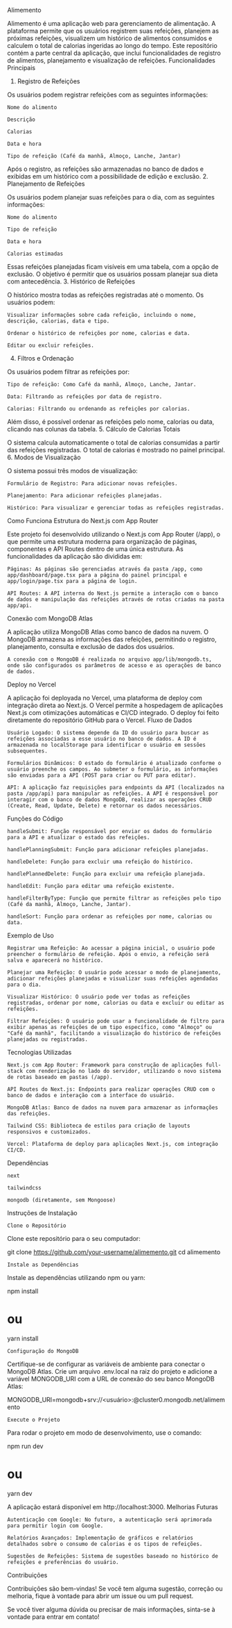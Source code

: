 Alimemento

Alimemento é uma aplicação web para gerenciamento de alimentação. A plataforma permite que os usuários registrem suas refeições, planejem as próximas refeições, visualizem um histórico de alimentos consumidos e calculem o total de calorias ingeridas ao longo do tempo. Este repositório contém a parte central da aplicação, que inclui funcionalidades de registro de alimentos, planejamento e visualização de refeições.
Funcionalidades Principais
1. Registro de Refeições

Os usuários podem registrar refeições com as seguintes informações:

    Nome do alimento

    Descrição

    Calorias

    Data e hora

    Tipo de refeição (Café da manhã, Almoço, Lanche, Jantar)

Após o registro, as refeições são armazenadas no banco de dados e exibidas em um histórico com a possibilidade de edição e exclusão.
2. Planejamento de Refeições

Os usuários podem planejar suas refeições para o dia, com as seguintes informações:

    Nome do alimento

    Tipo de refeição

    Data e hora

    Calorias estimadas

Essas refeições planejadas ficam visíveis em uma tabela, com a opção de exclusão. O objetivo é permitir que os usuários possam planejar sua dieta com antecedência.
3. Histórico de Refeições

O histórico mostra todas as refeições registradas até o momento. Os usuários podem:

    Visualizar informações sobre cada refeição, incluindo o nome, descrição, calorias, data e tipo.

    Ordenar o histórico de refeições por nome, calorias e data.

    Editar ou excluir refeições.

4. Filtros e Ordenação

Os usuários podem filtrar as refeições por:

    Tipo de refeição: Como Café da manhã, Almoço, Lanche, Jantar.

    Data: Filtrando as refeições por data de registro.

    Calorias: Filtrando ou ordenando as refeições por calorias.

Além disso, é possível ordenar as refeições pelo nome, calorias ou data, clicando nas colunas da tabela.
5. Cálculo de Calorias Totais

O sistema calcula automaticamente o total de calorias consumidas a partir das refeições registradas. O total de calorias é mostrado no painel principal.
6. Modos de Visualização

O sistema possui três modos de visualização:

    Formulário de Registro: Para adicionar novas refeições.

    Planejamento: Para adicionar refeições planejadas.

    Histórico: Para visualizar e gerenciar todas as refeições registradas.

Como Funciona
Estrutura do Next.js com App Router

Este projeto foi desenvolvido utilizando o Next.js com App Router (/app), o que permite uma estrutura moderna para organização de páginas, componentes e API Routes dentro de uma única estrutura. As funcionalidades da aplicação são divididas em:

    Páginas: As páginas são gerenciadas através da pasta /app, como app/dashboard/page.tsx para a página do painel principal e app/login/page.tsx para a página de login.

    API Routes: A API interna do Next.js permite a interação com o banco de dados e manipulação das refeições através de rotas criadas na pasta app/api.

Conexão com MongoDB Atlas

A aplicação utiliza MongoDB Atlas como banco de dados na nuvem. O MongoDB armazena as informações das refeições, permitindo o registro, planejamento, consulta e exclusão de dados dos usuários.

    A conexão com o MongoDB é realizada no arquivo app/lib/mongodb.ts, onde são configurados os parâmetros de acesso e as operações de banco de dados.

Deploy no Vercel

A aplicação foi deployada no Vercel, uma plataforma de deploy com integração direta ao Next.js. O Vercel permite a hospedagem de aplicações Next.js com otimizações automáticas e CI/CD integrado. O deploy foi feito diretamente do repositório GitHub para o Vercel.
Fluxo de Dados

    Usuário Logado: O sistema depende da ID do usuário para buscar as refeições associadas a esse usuário no banco de dados. A ID é armazenada no localStorage para identificar o usuário em sessões subsequentes.

    Formulários Dinâmicos: O estado do formulário é atualizado conforme o usuário preenche os campos. Ao submeter o formulário, as informações são enviadas para a API (POST para criar ou PUT para editar).

    API: A aplicação faz requisições para endpoints da API (localizados na pasta /app/api) para manipular as refeições. A API é responsável por interagir com o banco de dados MongoDB, realizar as operações CRUD (Create, Read, Update, Delete) e retornar os dados necessários.

Funções do Código

    handleSubmit: Função responsável por enviar os dados do formulário para a API e atualizar o estado das refeições.

    handlePlanningSubmit: Função para adicionar refeições planejadas.

    handleDelete: Função para excluir uma refeição do histórico.

    handlePlannedDelete: Função para excluir uma refeição planejada.

    handleEdit: Função para editar uma refeição existente.

    handleFilterByType: Função que permite filtrar as refeições pelo tipo (Café da manhã, Almoço, Lanche, Jantar).

    handleSort: Função para ordenar as refeições por nome, calorias ou data.

Exemplo de Uso

    Registrar uma Refeição: Ao acessar a página inicial, o usuário pode preencher o formulário de refeição. Após o envio, a refeição será salva e aparecerá no histórico.

    Planejar uma Refeição: O usuário pode acessar o modo de planejamento, adicionar refeições planejadas e visualizar suas refeições agendadas para o dia.

    Visualizar Histórico: O usuário pode ver todas as refeições registradas, ordenar por nome, calorias ou data e excluir ou editar as refeições.

    Filtrar Refeições: O usuário pode usar a funcionalidade de filtro para exibir apenas as refeições de um tipo específico, como "Almoço" ou "Café da manhã", facilitando a visualização do histórico de refeições planejadas ou registradas.

Tecnologias Utilizadas

    Next.js com App Router: Framework para construção de aplicações full-stack com renderização no lado do servidor, utilizando o novo sistema de rotas baseado em pastas (/app).

    API Routes do Next.js: Endpoints para realizar operações CRUD com o banco de dados e interação com a interface do usuário.

    MongoDB Atlas: Banco de dados na nuvem para armazenar as informações das refeições.

    Tailwind CSS: Biblioteca de estilos para criação de layouts responsivos e customizados.

    Vercel: Plataforma de deploy para aplicações Next.js, com integração CI/CD.

Dependências

    next

    tailwindcss

    mongodb (diretamente, sem Mongoose)

Instruções de Instalação

    Clone o Repositório

Clone este repositório para o seu computador:

git clone https://github.com/your-username/alimemento.git
cd alimemento

    Instale as Dependências

Instale as dependências utilizando npm ou yarn:

npm install
# ou
yarn install

    Configuração do MongoDB

Certifique-se de configurar as variáveis de ambiente para conectar o MongoDB Atlas. Crie um arquivo .env.local na raiz do projeto e adicione a variável MONGODB_URI com a URL de conexão do seu banco MongoDB Atlas:

MONGODB_URI=mongodb+srv://<usuário>:<senha>@cluster0.mongodb.net/alimemento

    Execute o Projeto

Para rodar o projeto em modo de desenvolvimento, use o comando:

npm run dev
# ou
yarn dev

A aplicação estará disponível em http://localhost:3000.
Melhorias Futuras

    Autenticação com Google: No futuro, a autenticação será aprimorada para permitir login com Google.

    Relatórios Avançados: Implementação de gráficos e relatórios detalhados sobre o consumo de calorias e os tipos de refeições.

    Sugestões de Refeições: Sistema de sugestões baseado no histórico de refeições e preferências do usuário.

Contribuições

Contribuições são bem-vindas! Se você tem alguma sugestão, correção ou melhoria, fique à vontade para abrir um issue ou um pull request.

Se você tiver alguma dúvida ou precisar de mais informações, sinta-se à vontade para entrar em contato!